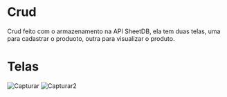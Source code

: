 # Crud

Crud feito com o armazenamento na API SheetDB, ela tem duas telas, uma para cadastrar o produoto, outra para visualizar o produto.

# Telas

![Capturar](https://user-images.githubusercontent.com/75694617/126852115-81f84b97-b05c-466e-a17e-96201dd8995e.PNG)
![Capturar2](https://user-images.githubusercontent.com/75694617/126852119-83d84e04-0445-48e5-9066-23ee7454b1bf.PNG)
